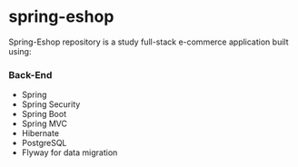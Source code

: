 # spring-eshop
Spring-Eshop repository is a study full-stack e-commerce application built using:
### Back-End
<ul>
<li>Spring</li>
<li>Spring Security </li> 
<li>Spring Boot</li>
<li>Spring MVC</li>
<li>Hibernate</li>
<li>PostgreSQL</li>
<li>Flyway for data migration</li>
</ul>



